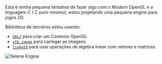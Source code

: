 Esta é minha pequena tentativa de fazer algo com o Modern OpenGL e a linguagem C ( C puro mesmo), estou projetando uma pequena engine para jogos 2D.

Biblioteca de terceiros estou usando:
- [`SDL2`](https://www.libsdl.org/) para criar um Contexto OpenGL
- [`stb_image`](https://github.com/nothings/stb) para carregar as imagens
- [`linmath`](https://github.com/datenwolf/linmath.h) para usar operações de algebra linear com vetores e matrizes.

![Selene Engine](https://raw.githubusercontent.com/canoi12/canoi12.github.io/master/ImagensSite/selene_engine.png)